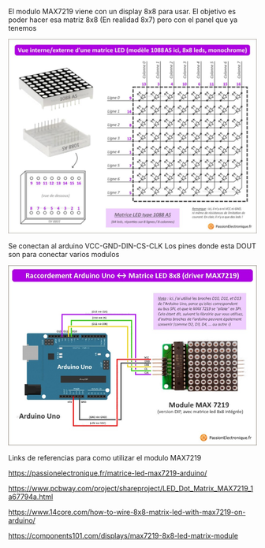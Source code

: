 El modulo MAX7219 viene con un display 8x8 para usar. 
El objetivo es poder hacer esa matriz 8x8 (En realidad 8x7) pero con el panel que ya tenemos 

![Display8x8](../docs/img/Led8x8_Connection.jpg)

Se conectan al arduino VCC-GND-DIN-CS-CLK  Los pines donde esta DOUT son para conectar varios modulos 

![Arduino](../docs/img/Conexion_Arduino.jpg)

Links de referencias para como utilizar el modulo MAX7219 

https://passionelectronique.fr/matrice-led-max7219-arduino/

https://www.pcbway.com/project/shareproject/LED_Dot_Matrix_MAX7219_1a67794a.html

https://www.14core.com/how-to-wire-8x8-matrix-led-with-max7219-on-arduino/

https://components101.com/displays/max7219-8x8-led-matrix-module